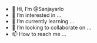 - 👋 Hi, I’m @Sanjayarlo
- 👀 I’m interested in ...
- 🌱 I’m currently learning ...
- 💞️ I’m looking to collaborate on ...
- 📫 How to reach me ...

<!---
Sanjayarlo/Sanjayarlo is a ✨ special ✨ repository because its `README.md` (this file) appears on your GitHub profile.
You can click the Preview link to take a look at your changes.
--->
